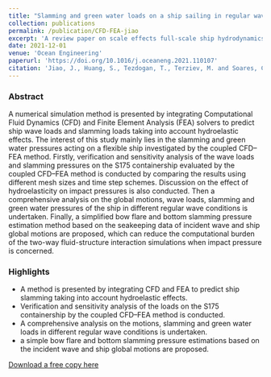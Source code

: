 ```yaml
---
title: "Slamming and green water loads on a ship sailing in regular waves predicted by a coupled CFD–FEA approach"
collection: publications
permalink: /publication/CFD-FEA-jiao
excerpt: 'A review paper on scale effects full-scale ship hydrodynamics.'
date: 2021-12-01
venue: 'Ocean Engineering'
paperurl: 'https://doi.org/10.1016/j.oceaneng.2021.110107'
citation: 'Jiao, J., Huang, S., Tezdogan, T., Terziev, M. and Soares, C.G., 2021. Slamming and green water loads on a ship sailing in regular waves predicted by a coupled CFD–FEA approach. Ocean Engineering, 241, p.110107.'
---
```


### Abstract

A numerical simulation method is presented by integrating Computational Fluid Dynamics (CFD) and Finite Element Analysis (FEA) solvers to predict ship wave loads and slamming loads taking into account hydroelastic effects. The interest of this study mainly lies in the slamming and green water pressures acting on a flexible ship investigated by the coupled CFD–FEA method. Firstly, verification and sensitivity analysis of the wave loads and slamming pressures on the S175 containership evaluated by the coupled CFD–FEA method is conducted by comparing the results using different mesh sizes and time step schemes. Discussion on the effect of hydroelasticity on impact pressures is also conducted. Then a comprehensive analysis on the global motions, wave loads, slamming and green water pressures of the ship in different regular wave conditions is undertaken. Finally, a simplified bow flare and bottom slamming pressure estimation method based on the seakeeping data of incident wave and ship global motions are proposed, which can reduce the computational burden of the two-way fluid-structure interaction simulations when impact pressure is concerned.

### Highlights

- A method is presented by integrating CFD and FEA to predict ship slamming taking into account hydroelastic effects.
- Verification and sensitivity analysis of the loads on the S175 containership by the coupled CFD–FEA method is conducted.
- A comprehensive analysis on the motions, slamming and green water loads in different regular wave conditions is undertaken.
- a simple bow flare and bottom slamming pressure estimations based on the incident wave and ship global motions are proposed.


[Download a free copy here](https://momchil-terziev.github.io/files/Jiao_etal_OE_2021_Slamming_and_green_water_loads_on_a_ship_sailing_in_regular_waves_predicted_by_a_coupled_CFD_FEA_approach.pdf)
